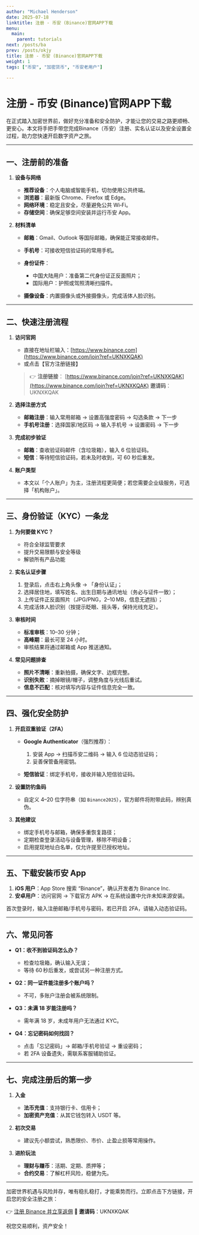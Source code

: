 ```yaml
---
author: "Michael Henderson"
date: 2025-07-18
linktitle: 注册 - 币安 (Binance)官网APP下载
menu:
  main:
    parent: tutorials
next: /posts/ba
prev: /posts/okjy
title: 注册 - 币安 (Binance)官网APP下载
weight: 1
tags: ["币安", "加密货币", "币安老用户"]

---
```

# 注册 - 币安 (Binance)官网APP下载

在正式踏入加密世界前，做好充分准备和安全防护，才能让您的交易之路更顺畅、更安心。本文将手把手带您完成Binance（币安）注册、实名认证以及安全设置全过程，助力您快速开启数字资产之旅。

---

## 一、注册前的准备

1. **设备与网络**

   * **推荐设备**：个人电脑或智能手机，切勿使用公共终端。
   * **浏览器**：最新版 Chrome、Firefox 或 Edge。
   * **网络环境**：稳定且安全，尽量避免公共 Wi‑Fi。
   * **存储空间**：确保足够空间安装并运行币安 App。

2. **材料清单**

   * **邮箱**：Gmail、Outlook 等国际邮箱，确保能正常接收邮件。
   * **手机号**：可接收短信验证码的常用手机。
   * **身份证件**：

     * 中国大陆用户：准备第二代身份证正反面照片；
     * 国际用户：护照或驾照清晰扫描件。
   * **摄像设备**：内置摄像头或外接摄像头，完成活体人脸识别。

---

## 二、快速注册流程

1. **访问官网**

   * 直接在地址栏输入：[https://www.binance.com](https://www.binance.com/join?ref=UKNXKQAK)
   * 或点击【官方注册链接】

   > 👉 **注册链接**：
   > [https://www.binance.com/join?ref=UKNXKQAK](https://www.binance.com/join?ref=UKNXKQAK)
   > **邀请码**：UKNXKQAK

2. **选择注册方式**

   * **邮箱注册**：输入常用邮箱 → 设置高强度密码 → 勾选条款 → 下一步
   * **手机号注册**：选择国家/地区码 → 输入手机号 → 设置密码 → 下一步

3. **完成初步验证**

   * **邮箱**：查收验证码邮件（含垃圾箱），输入 6 位验证码。
   * **短信**：等待短信验证码，若未及时收到，可 60 秒后重发。

4. **账户类型**

   * 本文以「个人账户」为主，注册流程更简便；若您需要企业级服务，可选择「机构账户」。

---

## 三、身份验证（KYC）一条龙

1. **为何要做 KYC？**

   * 符合全球监管要求
   * 提升交易限额与安全等级
   * 解锁所有产品功能

2. **实名认证步骤**

   1. 登录后，点击右上角头像 → 「身份认证」；
   2. 选择居住地，填写姓名、出生日期与通讯地址（务必与证件一致）；
   3. 上传证件正反面照片（JPG/PNG，2–10 MB，信息无遮挡）；
   4. 完成活体人脸识别（按提示眨眼、摇头等，保持光线充足）。

3. **审核时间**

   * **标准审核**：10–30 分钟；
   * **高峰期**：最长可至 24 小时。
   * 审核结果将通过邮箱或 App 推送通知。

4. **常见问题排查**

   * **照片不清晰**：重新拍摄，确保文字、边框完整。
   * **识别失败**：摘掉眼镜/帽子，调整角度与光线后重试。
   * **信息不匹配**：核对填写内容与证件信息完全一致。

---

## 四、强化安全防护

1. **开启双重验证（2FA）**

   * **Google Authenticator**（强烈推荐）：

     1. 安装 App → 扫描币安二维码 → 输入 6 位动态验证码；
     2. 妥善保管备用密钥。
   * **短信验证**：绑定手机号，接收并输入短信验证码。

2. **设置防钓鱼码**

   * 自定义 4–20 位字符串（如 `Binance2025`），官方邮件将附带此码，辨别真伪。

3. **其他建议**

   * 绑定手机号与邮箱，确保多重恢复路径；
   * 定期检查登录活动与设备管理，移除不明设备；
   * 启用提现地址白名单，仅允许提至已授权地址。

---

## 五、下载安装币安 App

1. **iOS 用户**：App Store 搜索 “Binance”，确认开发者为 Binance Inc.
2. **安卓用户**：访问官网 → 下载官方 APK → 在系统设置中允许未知来源安装。

首次登录时，输入注册邮箱/手机号与密码，若已开启 2FA，请输入动态验证码。

---

## 六、常见问答

* **Q1：收不到验证码怎么办？**

  * 检查垃圾箱，确认输入无误；
  * 等待 60 秒后重发，或尝试另一种注册方式。

* **Q2：同一证件能注册多个账户吗？**

  * 不可，多账户注册会被系统限制。

* **Q3：未满 18 岁能注册吗？**

  * 需年满 18 岁，未成年用户无法通过 KYC。

* **Q4：忘记密码如何找回？**

  * 点击「忘记密码」→ 邮箱/手机号验证 → 重设密码；
  * 若 2FA 设备遗失，需联系客服辅助验证。

---

## 七、完成注册后的第一步

1. **入金**

   * **法币充值**：支持银行卡、信用卡；
   * **加密资产充值**：从其它钱包转入 USDT 等。

2. **初次交易**

   * 建议先小额尝试，熟悉限价、市价、止盈止损等常用操作。

3. **进阶玩法**

   * **理财与赚币**：活期、定期、质押等；
   * **合约交易**：了解杠杆风险，稳健为先。

---

加密世界机遇与风险并存，唯有稳扎稳打，才能乘势而行。立即点击下方链接，开启您的安全注册之旅：

👉 [注册 Binance 并立享返佣](https://www.binance.com/join?ref=UKNXKQAK)
🔑 **邀请码**：UKNXKQAK

祝您交易顺利，资产安全！
